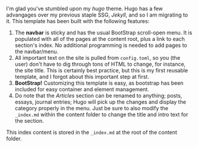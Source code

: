 I'm glad you've stumbled upon my *hugo* theme. Hugo has a few advangages over my previous staple SSG, *Jekyll*, and so I am migrating to it. This template has been built with the following features:

1. The **navbar** is sticky and has the usual BootStrap scroll-open menu. It is populated with all of the pages at the content root, plus a link to each section's index. No additional programming is needed to add pages to the navbar/menu.
2. All important text on the site is pulled from `config.toml`, so you (the user) don't have to dig through tons of HTML to change, for instance, the site title. This is certainly best practice, but this is my first reusable template, and I forgot about this important step at first.
3. **BootStrap!** Customizing this template is easy, as bootstrap has been included for easy container and element management.
4. Do note that the *Articles* section can be renamed to anything; posts, essays, journal entries; Hugo will pick up the changes and display the category properly in the menu. Just be sure to also modify the `_index.md` within the content folder to change the title and intro text for the section.

This index content is stored in the `_index.md` at the root of the content folder.